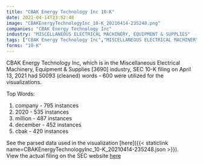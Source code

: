 ```yaml
---
title: "CBAK Energy Technology Inc 10-K"
date: 2021-04-14T23:52:48
image: "CBAKEnergyTechnologyInc_10-K_20210414-235248.png"
companies: "CBAK Energy Technology Inc"
industry: "MISCELLANEOUS ELECTRICAL MACHINERY, EQUIPMENT & SUPPLIES"
tags: ["CBAK Energy Technology Inc","MISCELLANEOUS ELECTRICAL MACHINERY, EQUIPMENT & SUPPLIES","04-13-2021","10-K"]
forms: "10-K"
---
```

CBAK Energy Technology Inc, which is in the Miscellaneous Electrical Machinery, Equipment & Supplies [3690] industry, SEC 10-K filing on April 13, 2021 had 50093 (cleaned) words - 600 were utilized for the visualizations.

Top Words:
1. company - 795 instances
2. 2020 - 535 instances
3. million - 487 instances
4. december - 452 instances
5. cbak - 420 instances


See the parsed data used in the visualization [here]({{< staticlink name=CBAKEnergyTechnologyInc_10-K_20210414-235248.json >}}).  
View the actual filing on the SEC website [here](https://www.sec.gov/Archives/edgar/data/1117171/0001213900-21-021294.txt)